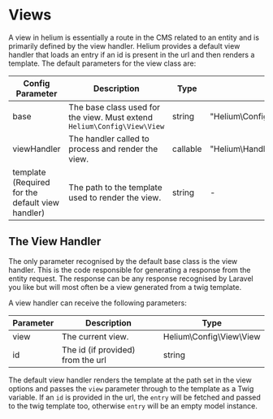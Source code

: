 # Views

A view in helium is essentially a route in the CMS related to an entity and is primarily defined by the view handler. Helium provides a default view handler that loads an entry if an id is present in the url and then renders a template. The default parameters for the view class are:

| Config Parameter | Description | Type | Default Value |
| --- | --- | --- | -- |
| base | The base class used for the view. Must extend `Helium\Config\View\View` | string | "Helium\Config\View\View" |
| viewHandler | The handler called to process and render the view. | callable | "Helium\Handler\View\DefaultViewHandler" |
| template<br>(Required for the default view handler) | The path to the template used to render the view. | string | - |

## The View Handler
The only parameter recognised by the default base class is the view handler. This is the code responsible for generating a response from the entity request. The response can be any response recognised by Laravel you like but will most often be a view generated from a twig template.

A view handler can receive the following parameters:

| Parameter | Description | Type |
| --- | --- | --- |
| view | The current view. | Helium\Config\View\View |
| id | The id (if provided) from the url | string|null |

The default view handler renders the template at the path set in the view options and passes the `view` parameter through to the template as a Twig variable. If an `id` is provided in the url, the `entry` will be fetched and passed to the twig template too, otherwise `entry` will be an empty model instance. 
